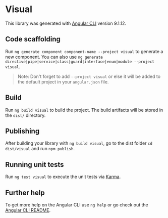 # Visual

This library was generated with [Angular CLI](https://github.com/angular/angular-cli) version 9.1.12.

## Code scaffolding

Run `ng generate component component-name --project visual` to generate a new component. You can also use `ng generate directive|pipe|service|class|guard|interface|enum|module --project visual`.
> Note: Don't forget to add `--project visual` or else it will be added to the default project in your `angular.json` file. 

## Build

Run `ng build visual` to build the project. The build artifacts will be stored in the `dist/` directory.

## Publishing

After building your library with `ng build visual`, go to the dist folder `cd dist/visual` and run `npm publish`.

## Running unit tests

Run `ng test visual` to execute the unit tests via [Karma](https://karma-runner.github.io).

## Further help

To get more help on the Angular CLI use `ng help` or go check out the [Angular CLI README](https://github.com/angular/angular-cli/blob/master/README.md).

